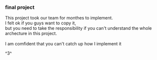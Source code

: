 ### final project

This project took our team for monthes to implement.<br>
I felt ok if you guys want to copy it, <br>but you need to take the responsibility if you can't understand the whole archecture in this project.<br>
<br>
I am comfident that you can't catch up how I implement it

^3^